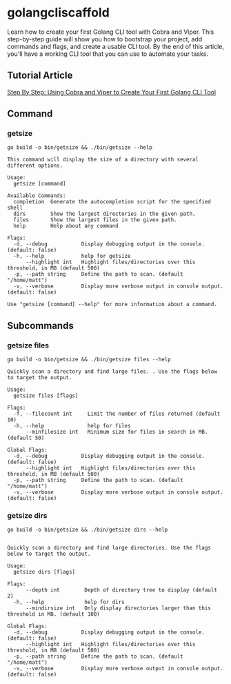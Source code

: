 # golangcliscaffold

Learn how to create your first Golang CLI tool with Cobra and Viper. This step-by-step guide will show you how to bootstrap your project, add commands and flags, and create a usable CLI tool. By the end of this article, you'll have a working CLI tool that you can use to automate your tasks.

## Tutorial Article

[Step By Step: Using Cobra and Viper to Create Your First Golang CLI Tool](https://medium.com/@matt.wiater/step-by-step-using-cobra-and-viper-to-create-your-first-golang-cli-tool-8050d7675093)

## Command

### getsize

`go build -o bin/getsize && ./bin/getsize --help`

```
This command will display the size of a directory with several different options.

Usage:
  getsize [command]

Available Commands:
  completion  Generate the autocompletion script for the specified shell
  dirs        Show the largest directories in the given path.
  files       Show the largest files in the given path.
  help        Help about any command

Flags:
  -d, --debug           Display debugging output in the console. (default: false)
  -h, --help            help for getsize
      --highlight int   Highlight files/directories over this threshold, in MB (default 500)
  -p, --path string     Define the path to scan. (default "/home/matt")
  -v, --verbose         Display more verbose output in console output. (default: false)

Use "getsize [command] --help" for more information about a command.
``````

## Subcommands

### getsize files

`go build -o bin/getsize && ./bin/getsize files --help`

```
Quickly scan a directory and find large files. . Use the flags below to target the output.

Usage:
  getsize files [flags]

Flags:
  -f, --filecount int     Limit the number of files returned (default 10)
  -h, --help              help for files
      --minfilesize int   Minimum size for files in search in MB. (default 50)

Global Flags:
  -d, --debug           Display debugging output in the console. (default: false)
      --highlight int   Highlight files/directories over this threshold, in MB (default 500)
  -p, --path string     Define the path to scan. (default "/home/matt")
  -v, --verbose         Display more verbose output in console output. (default: false)
```

### getsize dirs

`go build -o bin/getsize && ./bin/getsize dirs --help`

```
 
Quickly scan a directory and find large directories. Use the flags below to target the output.

Usage:
  getsize dirs [flags]

Flags:
      --depth int        Depth of directory tree to display (default 2)
  -h, --help             help for dirs
      --mindirsize int   Only display directories larger than this threshold in MB. (default 100)

Global Flags:
  -d, --debug           Display debugging output in the console. (default: false)
      --highlight int   Highlight files/directories over this threshold, in MB (default 500)
  -p, --path string     Define the path to scan. (default "/home/matt")
  -v, --verbose         Display more verbose output in console output. (default: false)

```